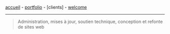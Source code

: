 [accueil](index.md) - [portfolio](portfolio.md) - [clients] - [welcome](welcome.md)
- - -
> Administration, mises à jour, soutien technique, conception et refonte de sites web
